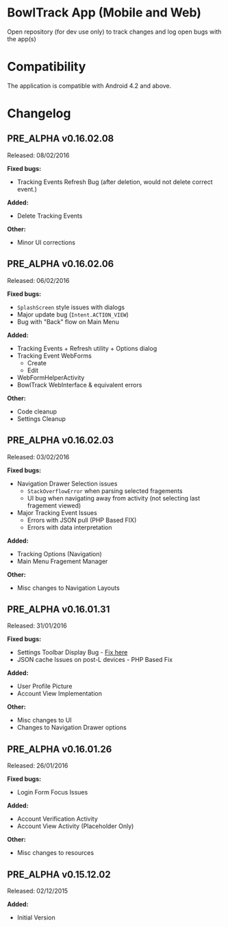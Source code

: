 # BowlTrack App (Mobile and Web)

Open repository (for dev use only) to track changes and log open bugs with the app(s)

# Compatibility

The application is compatible with Android 4.2 and above.

# Changelog

## PRE_ALPHA v0.16.02.08
Released: 08/02/2016

**Fixed bugs:**

- Tracking Events Refresh Bug (after deletion, would not delete correct event.)

**Added:**

- Delete Tracking Events

**Other:**

- Minor UI corrections

## PRE_ALPHA v0.16.02.06
Released: 06/02/2016

**Fixed bugs:**

- `SplashScreen` style issues with dialogs
- Major update bug (`Intent.ACTION_VIEW`)
- Bug with "Back" flow on Main Menu

**Added:**

- Tracking Events + Refresh utility + Options dialog
- Tracking Event WebForms
  - Create
  - Edit
- WebFormHelperActivity
- BowlTrack WebInterface & equivalent errors

**Other:**

- Code cleanup
- Settings Cleanup

## PRE_ALPHA v0.16.02.03
Released: 03/02/2016

**Fixed bugs:**

- Navigation Drawer Selection issues
  - `StackOverflowError` when parsing selected fragements
  - UI bug when navigating away from activity (not selecting last fragement viewed)
- Major Tracking Event Issues
  - Errors with JSON pull (PHP Based FIX)
  - Errors with data interpretation

**Added:**

- Tracking Options (Navigation)
- Main Menu Fragement Manager

**Other:**

- Misc changes to Navigation Layouts

## PRE_ALPHA v0.16.01.31
Released: 31/01/2016

**Fixed bugs:**

- Settings Toolbar Display Bug - [Fix here](https://github.com/davcpas1234/MaterialSettings/issues/1)
- JSON cache Issues on post-L devices - PHP Based Fix

**Added:**

- User Profile Picture
- Account View Implementation

**Other:**

- Misc changes to UI
- Changes to Navigation Drawer options


## PRE_ALPHA v0.16.01.26
Released: 26/01/2016

**Fixed bugs:**

- Login Form Focus Issues

**Added:**

- Account Verification Activity
- Account View Activity (Placeholder Only)

**Other:**

- Misc changes to resources

## PRE_ALPHA v0.15.12.02
Released: 02/12/2015

**Added:**

- Initial Version
